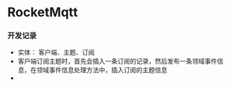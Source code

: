 # RocketMqtt



### 开发记录

- 实体： 客户端、主题、订阅
- 客户端订阅主题时，首先会插入一条订阅的记录，然后发布一条领域事件信息，在领域事件信息处理方法中，插入订阅的主题信息
-